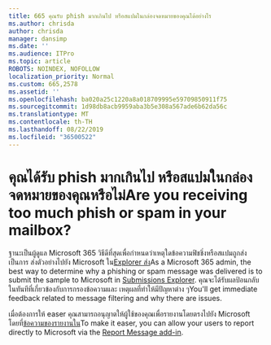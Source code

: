 ```yaml
---
title: 665 คุณรับ phish มากเกินไป หรือสแปมในกล่องจดหมายของคุณได้อย่างไร
ms.author: chrisda
author: chrisda
manager: dansimp
ms.date: ''
ms.audience: ITPro
ms.topic: article
ROBOTS: NOINDEX, NOFOLLOW
localization_priority: Normal
ms.custom: 665,2578
ms.assetid: ''
ms.openlocfilehash: ba020a25c1220a8a018709995e59709850911f75
ms.sourcegitcommit: 1d98db8acb9959aba3b5e308a567ade6b62da56c
ms.translationtype: MT
ms.contentlocale: th-TH
ms.lasthandoff: 08/22/2019
ms.locfileid: "36500522"
---
```

# <a name="are-you-receiving-too-much-phish-or-spam-in-your-mailbox"></a><span data-ttu-id="33563-102">คุณได้รับ phish มากเกินไป หรือสแปมในกล่องจดหมายของคุณหรือไม่</span><span class="sxs-lookup"><span data-stu-id="33563-102">Are you receiving too much phish or spam in your mailbox?</span></span>

<span data-ttu-id="33563-103">ฐานะเป็นผู้ดูแล Microsoft 365 วิธีดีที่สุดเพื่อกำหนดว่าเหตุใดข้อความฟิชชิ่งหรือสแปมถูกส่งเป็นการ ส่งตัวอย่างไปยัง Microsoft ใน[Explorer ส่ง](https://protection.office.com/reportsubmission)</span><span class="sxs-lookup"><span data-stu-id="33563-103">As a Microsoft 365 admin, the best way to determine why a phishing or spam message was delivered is to submit the sample to Microsoft in [Submissions Explorer](https://protection.office.com/reportsubmission).</span></span> <span data-ttu-id="33563-104">คุณจะได้รับผลป้อนกลับในทันทีที่เกี่ยวข้องกับการกรองข้อความและ เหตุผลที่ทำให้มีปัญหาต่าง ๆ</span><span class="sxs-lookup"><span data-stu-id="33563-104">You'll get immediate feedback related to message filtering and why there are issues.</span></span>

<span data-ttu-id="33563-105">เมื่อต้องการให้ easer คุณสามารถอนุญาตให้ผู้ใช้ของคุณเพื่อรายงานโดยตรงไปยัง Microsoft โดยที่[ข้อความของรายงานใน](https://appsource.microsoft.com/product/office/WA104381180?src=office&tab=Overview)</span><span class="sxs-lookup"><span data-stu-id="33563-105">To make it easer, you can allow your users to report directly to Microsoft via the [Report Message add-in](https://appsource.microsoft.com/product/office/WA104381180?src=office&tab=Overview).</span></span>
